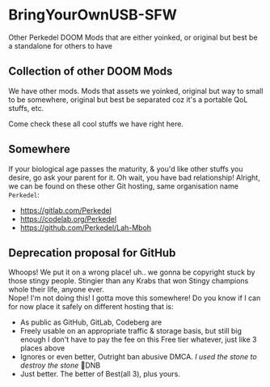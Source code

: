 # BringYourOwnUSB-SFW

Other Perkedel DOOM Mods that are either yoinked, or original but best be a standalone for others to have

## Collection of other DOOM Mods

We have other mods. Mods that assets we yoinked, original but way to small to be somewhere, original but best be separated coz it's a portable QoL stuffs, etc.

Come check these all cool stuffs we have right here.

## Somewhere

If your biological age passes the maturity, & you'd like other stuffs you desire, go ask your parent for it. Oh wait, you have bad relationship! Alright, we can be found on these other Git hosting, same organisation name `Perkedel`:

- https://gitlab.com/Perkedel
- https://codelab.org/Perkedel
- https://github.com/Perkedel/Lah-Mboh

## Deprecation proposal for GitHub

Whoops! We put it on a wrong place! uh.. we gonna be copyright stuck by those stingy people. Stingier than any Krabs that won Stingy champions whole their life, anyone ever.  
Nope! I'm not doing this! I gotta move this somewhere! Do you know if I can for now place it safely on different hosting that is:

- As public as GitHub, GitLab, Codeberg are
- Freely usable on an appropriate traffic & storage basis, but still big enough I don't have to pay the fee on this Free tier whatever, just like 3 places above
- Ignores or even better, Outright ban abusive DMCA. *I used the stone to destroy the stone* 🥁DNB
- Just better. The better of Best(all 3), plus yours.